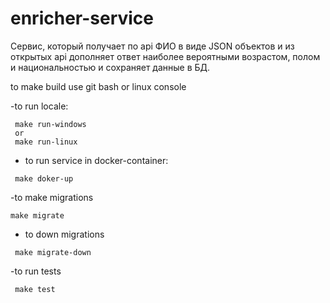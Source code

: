 # enricher-service
Сервис, который получает по api ФИО в виде JSON объектов и из открытых api дополняет ответ наиболее вероятными возрастом, полом и национальностью и сохраняет данные в БД.

to make build use git bash or linux console

-to run locale:
```
 make run-windows
 or 
 make run-linux
```

- to run service in docker-container:
```
 make doker-up
```
-to make migrations
```
make migrate
```
- to down migrations
```
 make migrate-down
```
-to run tests 
```
 make test 
```